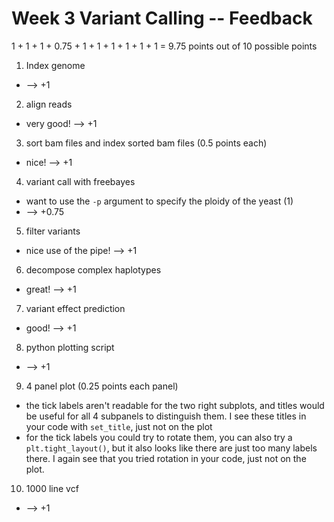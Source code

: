 # Week 3 Variant Calling -- Feedback

1 + 1 + 1 + 0.75 + 1 + 1 + 1 + 1 + 1 + 1 = 9.75 points out of 10 possible points

1. Index genome

  * --> +1

2. align reads

  * very good! --> +1

3. sort bam files and index sorted bam files (0.5 points each)

  * nice! --> +1

4. variant call with freebayes

  * want to use the `-p` argument to specify the ploidy of the yeast (1)
  * --> +0.75

5. filter variants

  * nice use of the pipe! --> +1

6. decompose complex haplotypes

  * great! --> +1

7. variant effect prediction

  * good! --> +1

8. python plotting script

  * --> +1

9. 4 panel plot (0.25 points each panel)

  * the tick labels aren't readable for the two right subplots, and titles would be useful for all 4 subpanels to distinguish them. I see these titles in your code with `set_title`, just not on the plot
  * for the tick labels you could try to rotate them, you can also try a `plt.tight_layout()`, but it also looks like there are just too many labels there. I again see that you tried rotation in your code, just not on the plot.

10. 1000 line vcf

  * --> +1
